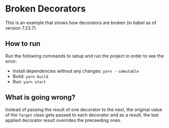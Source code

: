 # Broken Decorators
This is an example that shows how decorators are broken (in babel as of version 7.23.7).

## How to run
Run the following commands to setup and run the project in order to see the error:

- Install dependencies without any changes: `yarn --immutable`
- Build: `yarn build`
- Run: `yarn start`

## What is going wrong?
Instead of passing the result of one decorator to the next, the original value of the `Target` class gets passed to each decorator and as a result, the last applied decorator result overrides the preceeding ones.
